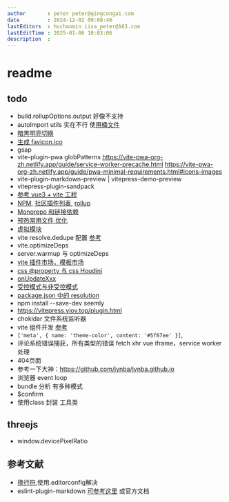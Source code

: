 ```yaml
---
author       : peter peter@qingcongai.com
date         : 2024-12-02 09:08:46
lastEditors  : huchaomin iisa_peter@163.com
lastEditTime : 2025-01-06 10:03:06
description  :
---
```

# readme

## todo

- build.rollupOptions.output 好像不支持
- autoImport utils 实在不行 使[用桶文件](https://cn.vitejs.dev/guide/performance.html#avoid-barrel-files)
- [暗黑明亮切换](https://vitepress.dev/zh/guide/extending-default-theme#on-appearance-toggle)
- [生成 favicon.ico](https://vitepress.dev/zh/reference/site-config#head)
- gsap
- vite-plugin-pwa
   globPatterns <https://vite-pwa-org-zh.netlify.app/guide/service-worker-precache.html>
   <https://vite-pwa-org-zh.netlify.app/guide/pwa-minimal-requirements.html#icons-images>
- vite-plugin-markdown-preview | vitepress-demo-preview
- vitepress-plugin-sandpack
- [参考 vue3 + vite 工程](https://github.com/vitejs/awesome-vite#templates)
- [NPM](https://www.npmjs.com/search?q=vite-plugin&ranking=popularity), [社区插件列表](https://github.com/vitejs/awesome-vite#plugins), [rollup](https://www.npmjs.com/search?q=rollup-plugin&ranking=popularity)
- [Monorepo 和链接依赖](https://www.npmjs.com/search?q=rollup-plugin&ranking=popularity)
- [预热常用文件 优化](https://cn.vitejs.dev/guide/performance#warm-up-frequently-used-files)
- [虚拟模块](https://cn.vitejs.dev/guide/api-plugin.html#virtual-modules-convention)
- vite resolve.dedupe 配置 [参考](https://juejin.cn/post/7239996748318408759#heading-9)
- vite.optimizeDeps
- server.warmup 与 optimizeDeps
- [vite 插件市场，模板市场](https://github.com/vitejs/awesome-vite)
- [css @property 与 css Houdini](https://www.cnblogs.com/coco1s/p/14661268.html)
- [onUpdateXxx](https://www.naiveui.com/zh-CN/light/docs/common-issues)
- [受控模式与非受控模式](https://www.naiveui.com/zh-CN/light/docs/controlled-uncontrolled)
- [package.json 中的 resolution](https://blog.csdn.net/qq_43592064/article/details/132427625)
- npm install --save-dev seemly
- <https://vitepress.yiov.top/plugin.html>
- chokidar 文件系统监听器
- vite 组件开发 [参考](https://sugarat.top/technology/works/vitepress-plugin-announcement.html)
- `['meta', { name: 'theme-color', content: '#5f67ee' }]`,
- 评论系统错误捕获，所有类型的错误 fetch xhr vue iframe，service worker 处理
- 404页面
- 参考一下大神：<https://github.com/jynba/jynba.github.io>
- 浏览器 event loop
- bundle 分析 有多种模式
- $confirm
- 使用class 封装 工具类

## threejs

- window.devicePixelRatio

## 参考文献

- [换行符](https://shuliqi.github.io/2020/06/06/%E5%85%B3%E4%BA%8EDelete%60CR%60eslint-prettier-prettier-%E6%8A%A5%E9%94%99%E7%9A%84%E8%A7%A3%E5%86%B3%E6%96%B9%E6%A1%88/#%E9%97%AE%E9%A2%98%E7%9A%84%E6%8F%90%E5%87%BA),使用.editorconfig解决
- eslint-plugin-markdown [可参考这里](https://eslint.org/docs/latest/use/configure/plugins) 或官方文档
